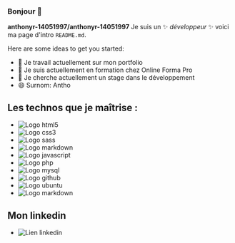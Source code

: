 ### Bonjour 👋

**anthonyr-14051997/anthonyr-14051997** Je suis un ✨ _développeur_ ✨ voici ma page d'intro `README.md`.

Here are some ideas to get you started:

- 🔭 Je travail actuellement sur mon portfolio
- 🌱 Je suis actuellement en formation chez Online Forma Pro
- 👯 Je cherche actuellement un stage dans le développement
- 😄 Surnom: Antho

## Les technos que je maîtrise :

- ![Logo html5](https://img.shields.io/badge/HTML5-E34F26?style=for-the-badge&logo=html5&logoColor=white)
- ![Logo css3](https://img.shields.io/badge/CSS3-1572B6?style=for-the-badge&logo=css3&logoColor=white)
- ![Logo sass](https://img.shields.io/badge/Sass-CC6699?style=for-the-badge&logo=sass&logoColor=white)
- ![Logo markdown](https://img.shields.io/badge/Bootstrap-563D7C?style=for-the-badge&logo=bootstrap&logoColor=white)
- ![Logo javascript](https://img.shields.io/badge/JavaScript-323330?style=for-the-badge&logo=javascript&logoColor=F7DF1E)
- ![Logo php](https://img.shields.io/badge/PHP-777BB4?style=for-the-badge&logo=php&logoColor=white)
- ![Logo mysql](https://img.shields.io/badge/MySQL-00000F?style=for-the-badge&logo=mysql&logoColor=white)
- ![Logo github](https://img.shields.io/badge/GitHub-100000?style=for-the-badge&logo=github&logoColor=white)
- ![Logo ubuntu](https://img.shields.io/badge/Ubuntu-E95420?style=for-the-badge&logo=ubuntu&logoColor=white)
- ![Logo markdown](https://img.shields.io/badge/Markdown-000000?style=for-the-badge&logo=markdown&logoColor=white)

## Mon linkedin

- ![Lien linkedin](https://www.linkedin.com/in/anthony-ruby-315b3422a/)
